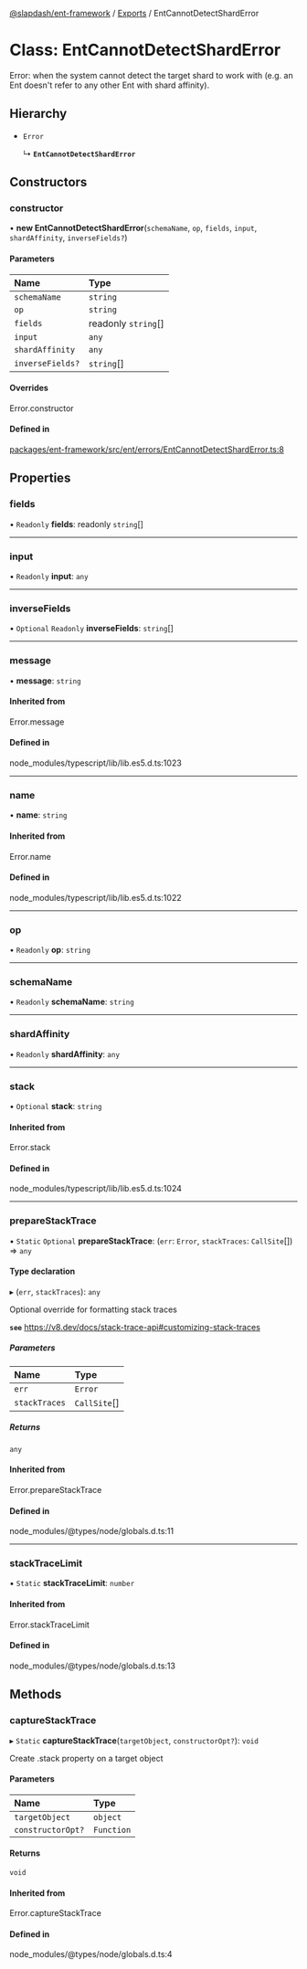 [@slapdash/ent-framework](../README.md) / [Exports](../modules.md) / EntCannotDetectShardError

# Class: EntCannotDetectShardError

Error: when the system cannot detect the target shard to work with
(e.g. an Ent doesn't refer to any other Ent with shard affinity).

## Hierarchy

- `Error`

  ↳ **`EntCannotDetectShardError`**

## Constructors

### constructor

• **new EntCannotDetectShardError**(`schemaName`, `op`, `fields`, `input`, `shardAffinity`, `inverseFields?`)

#### Parameters

| Name | Type |
| :------ | :------ |
| `schemaName` | `string` |
| `op` | `string` |
| `fields` | readonly `string`[] |
| `input` | `any` |
| `shardAffinity` | `any` |
| `inverseFields?` | `string`[] |

#### Overrides

Error.constructor

#### Defined in

[packages/ent-framework/src/ent/errors/EntCannotDetectShardError.ts:8](https://github.com/time-loop/slapdash/blob/master/packages/ent-framework/src/ent/errors/EntCannotDetectShardError.ts#L8)

## Properties

### fields

• `Readonly` **fields**: readonly `string`[]

___

### input

• `Readonly` **input**: `any`

___

### inverseFields

• `Optional` `Readonly` **inverseFields**: `string`[]

___

### message

• **message**: `string`

#### Inherited from

Error.message

#### Defined in

node_modules/typescript/lib/lib.es5.d.ts:1023

___

### name

• **name**: `string`

#### Inherited from

Error.name

#### Defined in

node_modules/typescript/lib/lib.es5.d.ts:1022

___

### op

• `Readonly` **op**: `string`

___

### schemaName

• `Readonly` **schemaName**: `string`

___

### shardAffinity

• `Readonly` **shardAffinity**: `any`

___

### stack

• `Optional` **stack**: `string`

#### Inherited from

Error.stack

#### Defined in

node_modules/typescript/lib/lib.es5.d.ts:1024

___

### prepareStackTrace

▪ `Static` `Optional` **prepareStackTrace**: (`err`: `Error`, `stackTraces`: `CallSite`[]) => `any`

#### Type declaration

▸ (`err`, `stackTraces`): `any`

Optional override for formatting stack traces

**`see`** https://v8.dev/docs/stack-trace-api#customizing-stack-traces

##### Parameters

| Name | Type |
| :------ | :------ |
| `err` | `Error` |
| `stackTraces` | `CallSite`[] |

##### Returns

`any`

#### Inherited from

Error.prepareStackTrace

#### Defined in

node_modules/@types/node/globals.d.ts:11

___

### stackTraceLimit

▪ `Static` **stackTraceLimit**: `number`

#### Inherited from

Error.stackTraceLimit

#### Defined in

node_modules/@types/node/globals.d.ts:13

## Methods

### captureStackTrace

▸ `Static` **captureStackTrace**(`targetObject`, `constructorOpt?`): `void`

Create .stack property on a target object

#### Parameters

| Name | Type |
| :------ | :------ |
| `targetObject` | `object` |
| `constructorOpt?` | `Function` |

#### Returns

`void`

#### Inherited from

Error.captureStackTrace

#### Defined in

node_modules/@types/node/globals.d.ts:4

